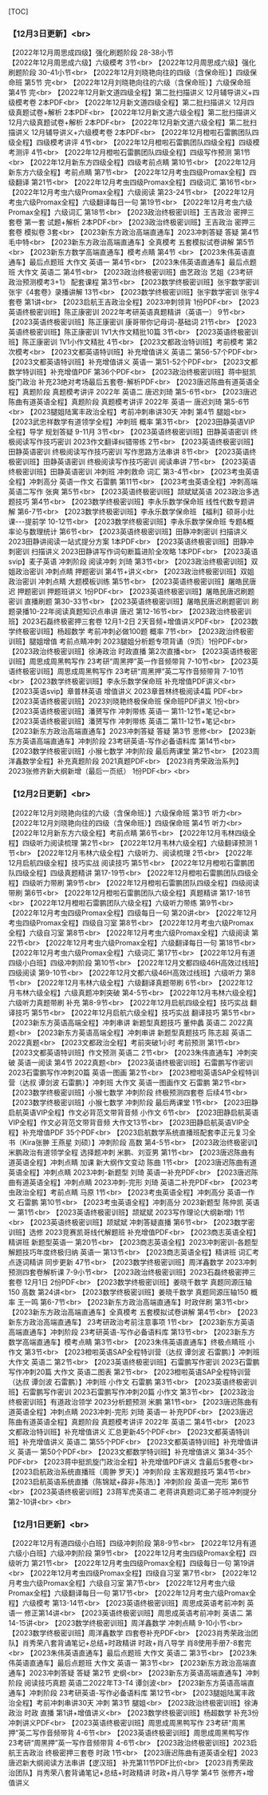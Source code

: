 [TOC]

### 【12月3日更新】<br\> 
【2022年12月周思成四级】强化刷题阶段 28-38小节<br/> 
【2022年12月周思成六级】六级模考 3节<br\> 
【2022年12月周思成六级】强化刷题阶段 30-41小节<br\> 
【2022年12月刘晓艳向往的四级（含保命班）】四级保命班 第5节 完<br\> 
【2022年12月刘晓艳向往的六级（含保命班）】六级保命班 第4节 完<br\> 
【2022年12月新文道四级全程】第二批扫描讲义 12月辅导讲义+四级模考卷 2本PDF<br\> 
【2022年12月新文道四级全程】第二批扫描讲义 12月四级真题试卷+解析 2本PDF<br\> 
【2022年12月新文道六级全程】第二批扫描讲义 12月六级真题试卷+解析 2本PDF<br\> 
【2022年12月新文道六级全程】第二批扫描讲义 12月辅导讲义+六级模考卷 2本PDF<br\> 
【2022年12月橙啦石雷鹏团队四级全程】四级模考讲评 4节<br\> 
【2022年12月橙啦石雷鹏团队四级全程】四级模考测评 4节<br\> 
【2022年12月橙啦石雷鹏团队四级全程】四级写作预测 第1节<br\> 
【2022年12月新东方四级全程】四级考前点睛 第10节<br\> 
【2022年12月新东方六级全程】考前点睛 第7节<br\> 
【2022年12月考虫四级Promax全程】四级翻译 第21节<br\> 
【2022年12月考虫四级Promax全程】四级词汇 第16节<br\> 
【2022年12月考虫六级Promax全程】六级阅读 第23-24节<br\> 
【2022年12月考虫六级Promax全程】六级翻译每日一句 第19节<br\> 
【2022年12月考虫六级Promax全程】六级词汇 第18节<br\> 
【2023政治终极密训班】王吉政治 密押三套卷  第一套 试题+解析 2本PDF<br\> 
【2023政治终极密训班】王吉政治 密押三套卷  模拟卷 3套<br\> 
【2023新东方政治高端直通车】2023冲刺答疑 答疑 第4节 毛中特<br\> 
【2023新东方政治高端直通车】全真模考 五套模拟试卷讲解 第5节<br\> 
【2023新东方数学高端直通车】模考点睛 第4节 <br\> 
【2023朱伟英语直通车】最后点题班 大作文 英语一 第4节<br\> 
【2023朱伟英语直通车】最后点题班 大作文 英语二 第4节<br\> 
【2023政治终极密训班】曲艺政治 艺姐《23考研政治预测模考3+1》 配套课程 第3节<br\> 
【2023数学终极密训班】张宇数学密训 张宇《4套卷》录播讲解 13节<br\> 
【2023数学终极密训班】张宇数学密训 张宇4套卷 第1讲<br\> 
【2023启航王吉政治全程】2023冲刺领背 1份PDF<br\> 
【2023英语终极密训班】陈正康密训 2022年考研英语真题精讲（英语一） 9节<br\> 
【2023英语终极密训班】陈正康密训 康哥带你记母词-基础词 21节<br\> 
【2023英语终极密训班】陈正康密训 1V1大作文精批10篇 3节<br\> 
【2023英语终极密训班】陈正康密训 1V1小作文精批 4节<br\> 
【2023文都政治特训班】考前模考 第2次模考<br\> 
【2023文都英语特训班】补充增值讲义 英语二 第56-57个PDF<br\> 
【2023文都英语特训班】补充增值讲义 英语一 第51-52个PDF<br\> 
【2023文都数学特训班】补充增值PDF 第36个PDF<br\> 
【2023政治终极密训班】蒋中挺凯旋门政治 补充23绝对考场最后五套卷-解析PDF<br\> 
【2023唐迟陈曲有道英语全程】真题阶段 真题模考讲评 2022年 英语二 唐迟刘琦 第5-6节<br\> 
【2023唐迟陈曲有道英语全程】真题阶段 真题模考讲评 2022年 英语一 唐迟刘琦 第5-6节<br\> 
【2023腿姐陆寓丰政治全程】考前冲刺串讲30天 冲刺 第4节 腿姐<br\> 
【2023武忠祥数学有道领学全程】冲刺班 概率 第3节<br\> 
【2023田静英语VIP全程】导学 规划答疑 9-11月 3节<br\> 
【2023英语终极密训班】田静英语密训 终极阅读写作技巧密训 2023作文翻译纠错带练 2节<br\> 
【2023英语终极密训班】田静英语密训 终极阅读写作技巧密训 写作思路方法串讲 8节<br\> 
【2023英语终极密训班】田静英语密训 终极阅读写作技巧密训 阅读串讲 7节<br\> 
【2023英语终极密训班】田静英语密训 冲刺班 冲刺救命 词汇 第3-4节<br\> 
【2023考虫英语全程】冲刺高分 英语一作文 石雷鹏 第11节<br\> 
【2023考虫英语全程】冲刺高端 英语二写作 张爽 第5节<br\> 
【2023英语终极密训班】颉斌斌英语 2023政治多选题技巧 第4节<br\> 
【2023数学终极密训班】李永乐数学保命班  线性代数专题讲解 第6-7节<br\> 
【2023数学终极密训班】李永乐数学保命班  【福利】硕哥小灶课---提前学 10-12节<br\> 
【2023数学终极密训班】李永乐数学保命班 专题&概率论与数理统计 第6节<br\> 
【2023英语终极密训班】田静冲刺密训 扫描讲义 2023田静讲阅读一站式提分方案 1本PDF<br\> 
【2023英语终极密训班】田静冲刺密训 扫描讲义 2023田静讲写作词句断篇进阶全攻略 1本PDF<br\> 
【2023英语svip】麦子英语 冲刺阶段 阅读冲刺 刘琦 第3节<br\> 
【2023政治终极密训班】双姐政治密训 冲刺点睛 押题密训 第4节+讲义<br\> 
【2023政治终极密训班】双姐政治密训 冲刺点睛 大题模板训练 第5节<br\> 
【2023英语终极密训班】屠皓民唐迟 押题密训 押题班讲义 1份PDF<br\> 
【2023英语终极密训班】屠皓民唐迟刷题密训 直播刷题 第30-33节<br\> 
【2023英语终极密训班】屠皓民唐迟刷题密训 刷题录播10-22年阅读真题知识点串讲 唐迟 第12-16节<br\> 
【2023政治终极密训班】2023石磊终极密押三套卷 12月1-2日 2天音频+增值讲义PDF<br\> 
【2023数学终极密训班】杨超数学 考前冲刺必做100题 概率 7节<br\> 
【2023政治终极密训班】腿姐增值 考前点睛冲刺 2023腿姐分析题专项背诵（9页）1份PDF<br\> 
【2023政治终极密训班】徐涛政治 时政直播 第2次直播<br\> 
【2023英语终极密训班】周思成周黑鸭写作 23考研“周黑押”英一作音频带背 7-10节<br\> 
【2023英语终极密训班】周思成周黑鸭写作 23考研“周黑押”英二写作音频带背 7-10节<br\> 
【2023数学终极密训班】李永乐数学保命班 补充增值PDF讲义<br\> 
【2023英语svip】章普林英语 增值讲义 2023章晋林终极阅读4篇 PDF<br\> 
【2023英语终极密训班】2023刘晓艳终极保命班  保命班PDF讲义 1份<br\> 
【2023英语终极密训班】潘赟写作 冲刺带练 英语一 第11-12节+笔记<br\> 
【2023英语终极密训班】潘赟写作 冲刺带练 英语二 第11-12节+笔记<br\> 
【2023新东方政治高端直通车】2023冲刺答疑 答疑 第3节 思修<br\> 
【2023新东方英语高端直通车】冲刺阶段 23考研英语-写作必备语料库 第14节<br\> 
【2023数学终极密训班】小猴七数学 冲刺阶段 最后两课堂 第2节<br\> 
【2023周洋鑫数学全程】补充真题阶段 2021真题PDF<br\> 
【2023肖秀荣政治系列】2023张修齐新大纲新增（最后一页纸） 1份PDF<br\> 
 <br\> 
### 【12月2日更新】<br\> 
【2022年12月刘晓艳向往的六级（含保命班）】六级保命班 第3节 听力<br\> 
【2022年12月刘晓艳向往的四级（含保命班）】四级保命班 第4节 听力<br\> 
【2022年12月新东方六级全程】考前点睛 第6节<br\> 
【2022年12月韦林四级全程】四级听力阅读梳理 第2节<br\> 
【2022年12月韦林六级全程】六级翻译预测 1节<br\> 
【2022年12月韦林六级全程】六级听力、阅读梳理 2节<br\> 
【2022年12月启航四级全程】技巧实战 阅读技巧 第5节<br\> 
【2022年12月橙啦石雷鹏团队四级全程】四级真题精讲 第17-19节<br\> 
【2022年12月橙啦石雷鹏团队四级全程】四级听力带刷 第9节<br\> 
【2022年12月橙啦石雷鹏团队四级全程】四级阅读带刷 第6节<br\> 
【2022年12月橙啦石雷鹏团队六级全程】真题精讲 第17-18节<br\> 
【2022年12月橙啦石雷鹏团队六级全程】六级听力带练 第9节<br\> 
【2022年12月考虫四级Promax全程】四级每日一句 第20讲<br\> 
【2022年12月考虫四级Promax全程】四级自习室 第8节<br\> 
【2022年12月考虫六级Promax全程】六级自习室 第8节<br\> 
【2022年12月考虫六级Promax全程】六级阅读 第22节<br\> 
【2022年12月考虫六级Promax全程】六级翻译每日一句 第18节<br\> 
【2022年12月考虫六级Promax全程】六级词汇 第17节<br\> 
【2022年12月有道四级小白班】四级冲刺阶段 第10节<br\> 
【2022年12月文都四级46H高效过线班】四级阅读 第9-10节<br\> 
【2022年12月文都六级46H高效过线班】六级听力 第8节<br\> 
【2022年12月韦林六级全程】六级翻译真题带刷 6节<br\> 
【2022年12月韦林六级全程】六级真题冲刺突破 第4-5节<br\> 
【2022年12月韦林六级全程】六级听力真题带刷 补充 第8-9节<br\> 
【2022年12月启航四级全程】技巧实战 翻译技巧 第5节<br\> 
【2022年12月启航六级全程】技巧实战 翻译技巧 第5节<br\> 
【2023新东方英语高端全程】冲刺串讲 新题型真题技巧 董仲蠡 英语二 2022真题<br\> 
【2023新东方英语高端全程】冲刺串讲 新题型真题技巧 陈志超 英语二 2022真题<br\> 
【2023文都政治全程】考前突破1小时 考前预测 第1节<br\> 
【2023文都英语特训班】作文预测 英语二 2节<br\> 
【2023朱伟直通车】冲刺突破 英语一阅读 第4节 2022真题<br\> 
【2023英语终极密训班】石雷鹏写作密训 2023石雷鹏写作冲刺20篇 英语一图画 第2节<br\> 
【2023橙啦英语SAP全程特训营（达叔 谭剑波 石雷鹏）】冲刺班 大作文 英语一图画作文 石雷鹏 第2节<br\> 
【2023数学终极密训班】小猴七数学 冲刺阶段 终极预测四套卷 后续4节<br\> 
【2023数学终极密训班】小猴七数学 冲刺阶段 最后两课堂 1节<br\> 
【2023田静启航英语VIP全程】作文必背范文带背音频  小作文 6节<br\> 
【2023田静启航英语VIP全程】作文必背范文带背音频 大作文13节<br\> 
【2023田静启航英语VIP全程】补充增值PDF  35个PDF<br\> 
【2023启航数学系统直播班配套李正元复习全书（Kira张翀 王燕星 刘硕）】冲刺阶段 高数 第4-5节<br\> 
【2023政治终极密训】米鹏政治有道领学全程 选择题冲刺 米鹏、刘亚男 第1节<br\> 
【2023唐迟陈曲有道英语全程】冲刺点睛 加课 新大纲作文变动 陈曲 1节<br\> 
【2023唐迟陈曲有道英语全程】冲刺点睛 2023冲刺-新题型 刘琦 英语一补充PDF<br\> 
【2023唐迟陈曲有道英语全程】冲刺点睛 2023冲刺-完形 刘琦 英语二补充PDF<br\> 
【2023考虫政治全程】考前点睛 马原 1节<br\> 
【2023考虫英语全程】冲刺高分 英语一作文 石雷鹏 第10节<br\> 
【2023考虫英语全程】冲刺高分 2023新题型 陈仲凯 英语一 第1节<br\> 
【2023英语终极密训班】颉斌斌 2023写作理论(大纲新增) 1节<br\> 
【2023英语终极密训班】颉斌斌 冲刺答疑直播 第6节<br\> 
【2023数学密训班】选修 2023竞赛凯哥线代解题班 补充增值PDF<br\> 
【2023商志英语全程】精讲班 新题型英语一 第20节<br\> 
【2023商志英语全程】2023冲刺密训-各题型解题技巧年度终极归纳 英语一 第13节<br\> 
【2023商志英语全程】精讲班 词汇考点逐词精讲 同步更新 47节<br\> 
【2023数学终极密训班】周洋鑫数学 2023冲刺预测四套卷解析课 7-9小节<br\> 
【2023政治终极密训班】2023石磊终极密押三套卷 12月1日 2份PDF<br\> 
【2023数学终极密训班】姜晓千数学 真题同源压轴150 高数 第24讲<br\> 
【2023数学终极密训班】姜晓千数学 真题同源压轴150 概率 王一鸣 第6-7节<br\> 
【2023新东方政治高端直通车】时政伴刷 第3节<br\> 
【2023新东方政治高端直通车】全真模考 五套模拟试卷讲解 第4节<br\> 
【2023新东方政治高端直通车】 23考研政治考前注意事项 1节<br\> 
【2023新东方英语高端直通车】冲刺阶段 23考研英语-写作必备语料库 第13节<br\> 
【2023新东方数学高端直通车】模考点睛 第3节<br\> 
【2023朱伟英语直通车】终极点睛班 小作文 第3节<br\> 
【2023橙啦英语SAP全程特训营（达叔 谭剑波 石雷鹏）】冲刺班 大作文 英语二 第2节<br\> 
【2023英语终极密训班】石雷鹏写作密训 2023石雷鹏写作冲刺20篇 大作文 英语二图表 第2节<br\> 
【2023橙啦英语SAP全程特训营（达叔 谭剑波 石雷鹏）】冲刺班 小作文 石雷鹏 第3节<br\> 
【2023英语终极密训班】石雷鹏写作密训 2023石雷鹏写作冲刺20篇 小作文 第3节<br\> 
【2023政治终极密训班】有道政治领学 2023分析题预测 米鹏 第1节<br\> 
【2023唐迟陈曲有道英语全程】冲刺点睛 2023冲刺-完形 刘琦 英语一 补充PDF<br\> 
【2023唐迟陈曲有道英语全程】真题阶段 真题模考讲评 2022年 英语二 第4节<br\> 
【2023文都政治特训班】补充增值讲义 汇总更新45个PDF<br\> 
【2023文都英语特训班】补充增值讲义 英语二 第55个PDF<br\> 
【2023文都英语特训班】补充增值讲义 英语一 第50个PDF<br\> 
【2023文都数学特训班】补充增值讲义 第34-35个PDF<br\> 
【2023蒋中挺凯旋门政治全程】补充增值PDF讲义 含最后5套卷<br\> 
【2023启航政治系统直播班（周翀 罗天）】冲刺阶段 主客观题技巧 第4节<br\> 
【2023启航英语系统直播（陈锦斌+薛非+陈浩）】冲刺阶段 英语一完形 第6节<br\> 
【2023英语终极密训班】23蒋军虎英语二 老蒋讲真题词汇弟子班冲刺提分 第2-10讲<br\> 
 <br\> 
### 【12月1日更新】<br\> 
【2022年12月有道四级小白班】四级冲刺阶段 第8-9节<br\> 
【2022年12月有道六级小白班】六级冲刺阶段 第9节<br\> 
【2022年12月考虫四级Promax全程】四级听力 第21节<br\> 
【2022年12月考虫四级Promax全程】四级每日一句 第19讲<br\> 
【2022年12月考虫四级Promax全程】四级自习室 第7节<br\> 
【2022年12月考虫六级Promax全程】六级自习室 第7节<br\> 
【2022年12月考虫六级Promax全程】六级翻译每日一句 第17节<br\> 
【2022年12月考虫六级Promax全程】六级模考 第13-14节<br\> 
【2023英语终极密训班】周思成英语考前冲刺 英语一 修正第14讲<br\> 
【2023英语终极密训班】周思成英语考前冲刺 英语二 第14-15讲<br\> 
【2023数学终极密训班】周洋鑫数学 冲刺点睛 9-10小节<br\> 
【2023数学终极密训班】周洋鑫数学 四套卷补充PDF<br\> 
【2023肖秀荣政治团队】肖秀荣八套背诵笔记+总结+时政精讲  时政+肖八导学 肖8使用手册7-8套完<br\> 
【2023朱伟英语直通车】最后点题班 大作文 英语二 第3节<br\> 
【2023朱伟英语直通车】最后点题班 大作文 英语一 第3节<br\> 
【2023新东方政治高端直通车】2023冲刺答疑 答疑 第2节 史纲<br\> 
【2023新东方英语高端直通车】冲刺阶段 阅读技巧真题 英语二2022年T3-T4 谭剑波<br\> 
【2023新东方英语高端直通车】冲刺阶段 23考研英语-写作必备语料库 第12节<br\> 
【2023腿姐陆寓丰政治全程】考前冲刺串讲30天 冲刺 第3节 腿姐<br\> 
【2023政治终极密训班】徐涛政治 时政 直播 第1讲+增值讲义<br\> 
【2023数学终极密训班】杨超数学 补充3份冲刺讲义PDF<br\> 
【2023英语终极密训班】周思成周黑鸭写作 23考研“周黑押”英二写作音频带背 4-6节<br\> 
【2023英语终极密训班】周思成周黑鸭写作 23考研“周黑押”英一写作音频带背 4-6节<br\> 
【2023政治终极密训班】2023启航王吉政治 终极密押三套卷 时政 1节<br\> 
【2023唐迟陈曲有道英语全程】2023唐迟新大纲阅读方法串讲【逻汉班】 补充第11节PDF比价<br\> 
【2023肖秀荣政治团队】肖秀荣八套背诵笔记+总结+时政精讲  时政+肖八导学 第4节 张修齐+增值讲义
